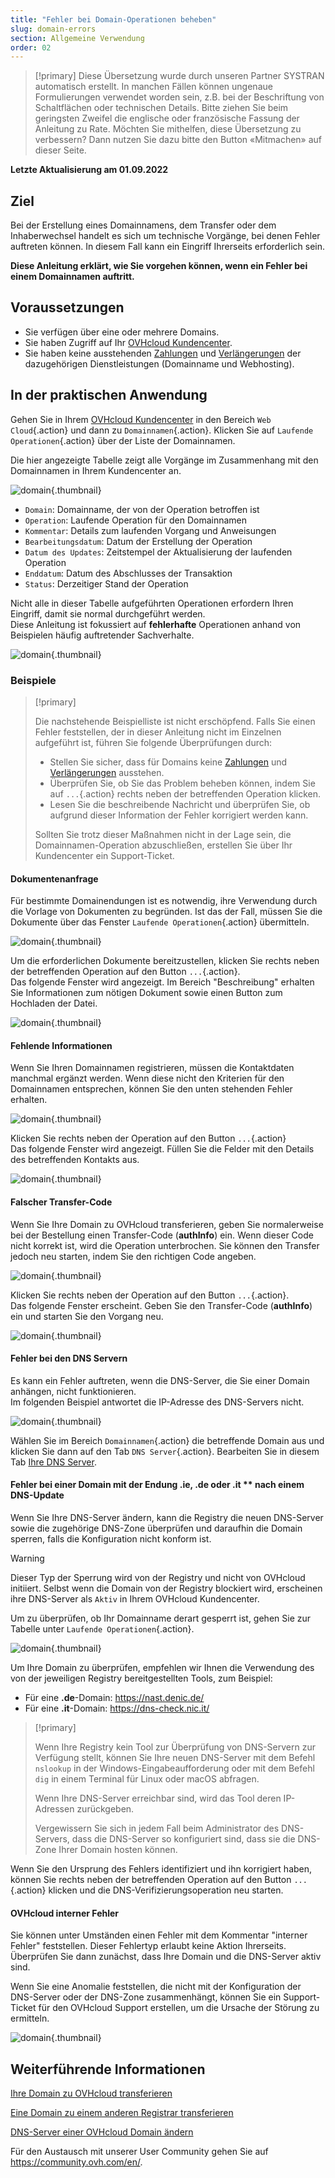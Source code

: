 ```yaml
---
title: "Fehler bei Domain-Operationen beheben"
slug: domain-errors
section: Allgemeine Verwendung
order: 02
---
```


> [!primary]
> Diese Übersetzung wurde durch unseren Partner SYSTRAN automatisch erstellt. In manchen Fällen können ungenaue Formulierungen verwendet worden sein, z.B. bei der Beschriftung von Schaltflächen oder technischen Details. Bitte ziehen Sie beim geringsten Zweifel die englische oder französische Fassung der Anleitung zu Rate. Möchten Sie mithelfen, diese Übersetzung zu verbessern? Dann nutzen Sie dazu bitte den Button «Mitmachen» auf dieser Seite.
>

**Letzte Aktualisierung am 01.09.2022**

## Ziel

Bei der Erstellung eines Domainnamens, dem Transfer oder dem Inhaberwechsel handelt es sich um technische Vorgänge, bei denen Fehler auftreten können. In diesem Fall kann ein Eingriff Ihrerseits erforderlich sein.

**Diese Anleitung erklärt, wie Sie vorgehen können, wenn ein Fehler bei einem Domainnamen auftritt.**

## Voraussetzungen

- Sie verfügen über eine oder mehrere Domains.
- Sie haben Zugriff auf Ihr [OVHcloud Kundencenter](https://www.ovh.com/auth/?action=gotomanager&from=https://www.ovh.de/&ovhSubsidiary=de).
- Sie haben keine ausstehenden [Zahlungen](https://docs.ovh.com/de/billing/ovh-rechnungen-verwalten/#pay-bills) und [Verlängerungen](https://docs.ovh.com/de/billing/anleitung_zur_nutzung_der_automatischen_verlangerung_bei_ovh/#renewal-management) der dazugehörigen Dienstleistungen (Domainname und Webhosting).

## In der praktischen Anwendung

Gehen Sie in Ihrem [OVHcloud Kundencenter](https://www.ovh.com/auth/?action=gotomanager&from=https://www.ovh.de/&ovhSubsidiary=de) in den Bereich `Web Cloud`{.action} und dann zu `Domainnamen`{.action}. Klicken Sie auf `Laufende Operationen`{.action} über der Liste der Domainnamen.

Die hier angezeigte Tabelle zeigt alle Vorgänge im Zusammenhang mit den Domainnamen in Ihrem Kundencenter an.

![domain](images/domain-error-table01.png){.thumbnail}

- `Domain`: Domainname, der von der Operation betroffen ist
- `Operation`: Laufende Operation für den Domainnamen
- `Kommentar`: Details zum laufenden Vorgang und Anweisungen
- `Bearbeitungsdatum`: Datum der Erstellung der Operation
- `Datum des Updates`: Zeitstempel der Aktualisierung der laufenden Operation
- `Enddatum`: Datum des Abschlusses der Transaktion
- `Status`: Derzeitiger Stand der Operation

Nicht alle in dieser Tabelle aufgeführten Operationen erfordern Ihren Eingriff, damit sie normal durchgeführt werden.<br>
Diese Anleitung ist fokussiert auf **fehlerhafte** Operationen anhand von Beispielen häufig auftretender Sachverhalte.

![domain](images/domain-error-table02.png){.thumbnail}

### Beispiele

> [!primary]
>
> Die nachstehende Beispielliste ist nicht erschöpfend. Falls Sie einen Fehler feststellen, der in dieser Anleitung nicht im Einzelnen aufgeführt ist, führen Sie folgende Überprüfungen durch:
>
> - Stellen Sie sicher, dass für Domains keine [Zahlungen](https://docs.ovh.com/de/billing/ovh-rechnungen-verwalten/#pay-bills) und [Verlängerungen](https://docs.ovh.com/de/billing/anleitung_zur_nutzung_der_automatischen_verlangerung_bei_ovh/#renewal-management) ausstehen.
> - Überprüfen Sie, ob Sie das Problem beheben können, indem Sie auf `...`{.action} rechts neben der betreffenden Operation klicken.
> - Lesen Sie die beschreibende Nachricht und überprüfen Sie, ob aufgrund dieser Information der Fehler korrigiert werden kann.
>
> Sollten Sie trotz dieser Maßnahmen nicht in der Lage sein, die Domainnamen-Operation abzuschließen, erstellen Sie über Ihr Kundencenter ein Support-Ticket.
>

#### Dokumentenanfrage

Für bestimmte Domainendungen ist es notwendig, ihre Verwendung durch die Vorlage von Dokumenten zu begründen. Ist das der Fall, müssen Sie die Dokumente über das Fenster `Laufende Operationen`{.action} übermitteln.

![domain](images/domain-error01.png){.thumbnail}

Um die erforderlichen Dokumente bereitzustellen, klicken Sie rechts neben der betreffenden Operation auf den Button `...`{.action}. <br>
Das folgende Fenster wird angezeigt. Im Bereich "Beschreibung" erhalten Sie Informationen zum nötigen Dokument sowie einen Button zum Hochladen der Datei.

![domain](images/domain-error02.png){.thumbnail}

#### Fehlende Informationen

Wenn Sie Ihren Domainnamen registrieren, müssen die Kontaktdaten manchmal ergänzt werden. Wenn diese nicht den Kriterien für den Domainnamen entsprechen, können Sie den unten stehenden Fehler erhalten.

![domain](images/domain-error03.png){.thumbnail}

Klicken Sie rechts neben der Operation auf den Button `...`{.action}<br>
Das folgende Fenster wird angezeigt. Füllen Sie die Felder mit den Details des betreffenden Kontakts aus.

![domain](images/domain-error04.png){.thumbnail}

#### Falscher Transfer-Code 

Wenn Sie Ihre Domain zu OVHcloud transferieren, geben Sie normalerweise bei der Bestellung einen Transfer-Code (**authInfo**) ein. Wenn dieser Code nicht korrekt ist, wird die Operation unterbrochen. Sie können den Transfer jedoch neu starten, indem Sie den richtigen Code angeben.

![domain](images/domain-error05.png){.thumbnail}

Klicken Sie rechts neben der Operation auf den Button `...`{.action}. <br>
Das folgende Fenster erscheint. Geben Sie den Transfer-Code (**authInfo**) ein und starten Sie den Vorgang neu.

![domain](images/domain-error06.png){.thumbnail}

#### Fehler bei den DNS Servern

Es kann ein Fehler auftreten, wenn die DNS-Server, die Sie einer Domain anhängen, nicht funktionieren.<br>
Im folgenden Beispiel antwortet die IP-Adresse des DNS-Servers nicht.

![domain](images/domain-error07.png){.thumbnail}

Wählen Sie im Bereich `Domainnamen`{.action} die betreffende Domain aus und klicken Sie dann auf den Tab `DNS Server`{.action}. Bearbeiten Sie in diesem Tab [Ihre DNS Server](https://docs.ovh.com/de/domains/webhosting_allgemeine_informationen_zu_den_dns_servern/). 

#### Fehler bei einer Domain mit der Endung **.ie**, **.de** oder **.it** ** nach einem DNS-Update

Wenn Sie Ihre DNS-Server ändern, kann die Registry die neuen DNS-Server sowie die zugehörige DNS-Zone überprüfen und daraufhin die Domain sperren, falls die Konfiguration nicht konform ist.

> [!warning]
>
> Dieser Typ der Sperrung wird von der Registry und nicht von OVHcloud initiiert. Selbst wenn die Domain von der Registry blockiert wird, erscheinen ihre DNS-Server als `Aktiv` in Ihrem OVHcloud Kundencenter.

Um zu überprüfen, ob Ihr Domainname derart gesperrt ist, gehen Sie zur Tabelle unter `Laufende Operationen`{.action}.

![domain](images/domain-error08.png){.thumbnail}

Um Ihre Domain zu überprüfen, empfehlen wir Ihnen die Verwendung des von der jeweiligen Registry bereitgestellten Tools, zum Beispiel:

- Für eine **.de**-Domain: <https://nast.denic.de/>
- Für eine **.it**-Domain: <https://dns-check.nic.it/>

> [!primary]
>
> Wenn Ihre Registry kein Tool zur Überprüfung von DNS-Servern zur Verfügung stellt, können Sie Ihre neuen DNS-Server mit dem Befehl `nslookup` in der Windows-Eingabeaufforderung oder mit dem Befehl `dig` in einem Terminal für Linux oder macOS abfragen. 
>
> Wenn Ihre DNS-Server erreichbar sind, wird das Tool deren IP-Adressen zurückgeben.
>
> Vergewissern Sie sich in jedem Fall beim Administrator des DNS-Servers, dass die DNS-Server so konfiguriert sind, dass sie die DNS-Zone Ihrer Domain hosten können.

Wenn Sie den Ursprung des Fehlers identifiziert und ihn korrigiert haben, können Sie rechts neben der betreffenden Operation auf den Button `...`{.action} klicken und die DNS-Verifizierungsoperation neu starten.

#### OVHcloud interner Fehler

Sie können unter Umständen einen Fehler mit dem Kommentar "interner Fehler" feststellen. Dieser Fehlertyp erlaubt keine Aktion Ihrerseits.<br>
Überprüfen Sie dann zunächst, dass Ihre Domain und die DNS-Server aktiv sind. 

Wenn Sie eine Anomalie feststellen, die nicht mit der Konfiguration der DNS-Server oder der DNS-Zone zusammenhängt, können Sie ein Support-Ticket für den OVHcloud Support erstellen, um die Ursache der Störung zu ermitteln.

![domain](images/domain-error09.png){.thumbnail}

## Weiterführende Informationen

[Ihre Domain zu OVHcloud transferieren](https://docs.ovh.com/de/domains/transfer-einer-generischen-domain/)

[Eine Domain zu einem anderen Registrar transferieren](https://docs.ovh.com/de/domains/ausgehender-transfer-einer-generischen-oder-geografischen-domain/)

[DNS-Server einer OVHcloud Domain ändern](https://docs.ovh.com/de/domains/webhosting_allgemeine_informationen_zu_den_dns_servern/)
 
Für den Austausch mit unserer User Community gehen Sie auf <https://community.ovh.com/en/>.

